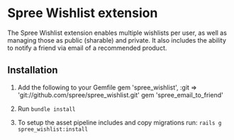 # Spree Wishlist extension

The Spree Wishlist extension enables multiple wishlists per user, as well as managing those
as public (sharable) and private.  It also includes the ability to notify a friend via email
of a recommended product.

## Installation

1. Add the following to your Gemfile
  gem 'spree_wishlist', :git => 'git://github.com/spree/spree_wishlist.git'
  gem 'spree_email_to_friend'

2. Run `bundle install`

3. To setup the asset pipeline includes and copy migrations run: `rails g spree_wishlist:install`

